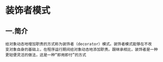 # 装饰者模式
## 一.简介
    给对象动态地增加职责的方式称为装饰者（decorator）模式。装饰者模式能够在不改
    变对象自身的基础上，在程序运行期间给对象动态地添加职责。跟继承相比，装饰者是一种
    更轻便灵活的做法，这是一种“即用即付”的方式